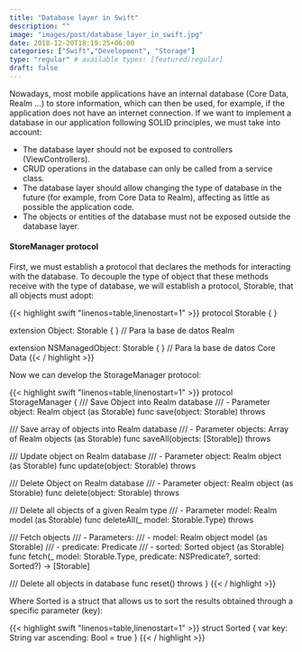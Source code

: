 ```yaml
---
title: "Database layer in Swift"
description: ""
image: "images/post/database_layer_in_swift.jpg"
date: 2018-12-20T18:19:25+06:00
categories: ["Swift","Development", "Storage"]
type: "regular" # available types: [featured/regular]
draft: false
---
```

Nowadays, most mobile applications have an internal database (Core Data, Realm …) to store information, which can then be used, for example, if the application does not have an internet connection.
If we want to implement a database in our application following SOLID principles, we must take into account:

* The database layer should not be exposed to controllers (ViewControllers).
* CRUD operations in the database can only be called from a service class.
* The database layer should allow changing the type of database in the future (for example, from Core Data to Realm), affecting as little as possible the application code.
* The objects or entities of the database must not be exposed outside the database layer.

#### StoreManager protocol

First, we must establish a protocol that declares the methods for interacting with the database. To decouple the type of object that these methods receive with the type of database, we will establish a protocol, Storable, that all objects must adopt:

{{< highlight swift  "linenos=table,linenostart=1" >}}
protocol Storable { }

extension Object: Storable { } // Para la base de datos Realm

extension NSManagedObject: Storable { } // Para la base de datos Core Data
{{< / highlight >}}

Now we can develop the StorageManager protocol:

{{< highlight swift  "linenos=table,linenostart=1" >}}
protocol StorageManager {
  /// Save Object into Realm database
  /// - Parameter object: Realm object (as Storable)
  func save(object: Storable) throws

  /// Save array of objects into Realm database
  /// - Parameter objects: Array of Realm objects (as Storable)
  func saveAll(objects: [Storable]) throws

  /// Update object on Realm database
  /// - Parameter object: Realm object (as Storable)
  func update(object: Storable) throws

  /// Delete Object on Realm database
  /// - Parameter object: Realm object (as Storable)
  func delete(object: Storable) throws

  /// Delete all objects of a given Realm type
  /// - Parameter model: Realm model (as Storable)
  func deleteAll(_ model: Storable.Type) throws

  /// Fetch objects
  /// - Parameters:
  ///   - model: Realm object model (as Storable)
  ///   - predicate: Predicate
  ///   - sorted: Sorted object (as Storable)
  func fetch(_ model: Storable.Type,
             predicate: NSPredicate?,
             sorted: Sorted?) -> [Storable]

  /// Delete all objects in database
  func reset() throws
}
{{< / highlight >}}

Where Sorted is a struct that allows us to sort the results obtained through a specific parameter (key):

{{< highlight swift  "linenos=table,linenostart=1" >}}
struct Sorted {
  var key: String
  var ascending: Bool = true
}
{{< / highlight >}}
